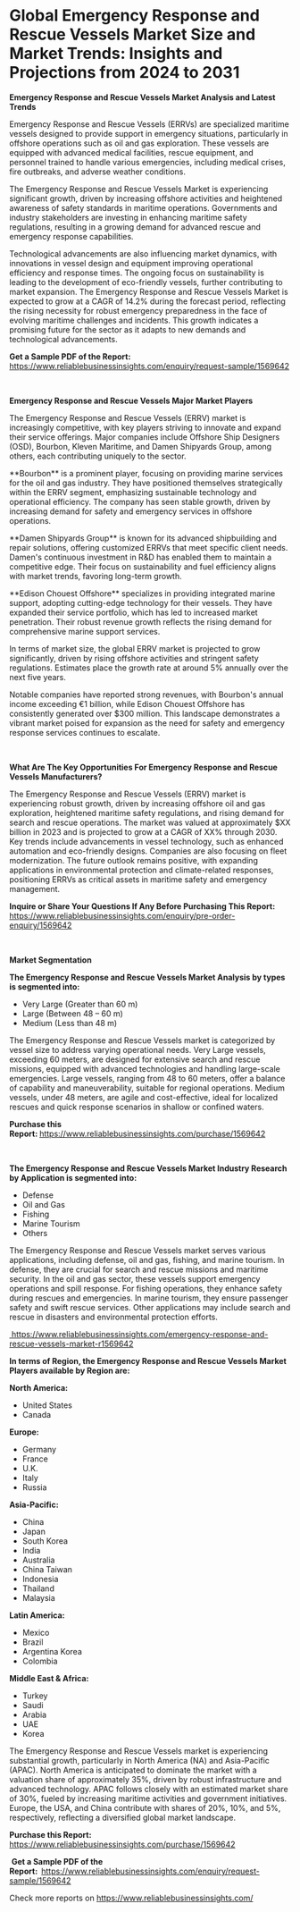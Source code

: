 <p><h1>Global Emergency Response and Rescue Vessels Market Size and Market Trends: Insights and Projections from 2024 to 2031</h1></p><p><strong>Emergency Response and Rescue Vessels Market Analysis and Latest Trends</strong></p>
<p><p>Emergency Response and Rescue Vessels (ERRVs) are specialized maritime vessels designed to provide support in emergency situations, particularly in offshore operations such as oil and gas exploration. These vessels are equipped with advanced medical facilities, rescue equipment, and personnel trained to handle various emergencies, including medical crises, fire outbreaks, and adverse weather conditions. </p><p>The Emergency Response and Rescue Vessels Market is experiencing significant growth, driven by increasing offshore activities and heightened awareness of safety standards in maritime operations. Governments and industry stakeholders are investing in enhancing maritime safety regulations, resulting in a growing demand for advanced rescue and emergency response capabilities. </p><p>Technological advancements are also influencing market dynamics, with innovations in vessel design and equipment improving operational efficiency and response times. The ongoing focus on sustainability is leading to the development of eco-friendly vessels, further contributing to market expansion. The Emergency Response and Rescue Vessels Market is expected to grow at a CAGR of 14.2% during the forecast period, reflecting the rising necessity for robust emergency preparedness in the face of evolving maritime challenges and incidents. This growth indicates a promising future for the sector as it adapts to new demands and technological advancements.</p></p>
<p><strong>Get a Sample PDF of the Report:&nbsp;</strong> <a href="https://www.reliablebusinessinsights.com/enquiry/request-sample/1569642?utm_campaign=101&utm_medium=2&utm_source=Github&utm_content=ia&utm_term=29122024&utm_id=emergency-response-and-rescue-vessels">https://www.reliablebusinessinsights.com/enquiry/request-sample/1569642</a></p>
<p>&nbsp;</p>
<p><strong>Emergency Response and Rescue Vessels Major Market Players</strong></p>
<p><p>The Emergency Response and Rescue Vessels (ERRV) market is increasingly competitive, with key players striving to innovate and expand their service offerings. Major companies include Offshore Ship Designers (OSD), Bourbon, Kleven Maritime, and Damen Shipyards Group, among others, each contributing uniquely to the sector.</p><p>**Bourbon** is a prominent player, focusing on providing marine services for the oil and gas industry. They have positioned themselves strategically within the ERRV segment, emphasizing sustainable technology and operational efficiency. The company has seen stable growth, driven by increasing demand for safety and emergency services in offshore operations.</p><p>**Damen Shipyards Group** is known for its advanced shipbuilding and repair solutions, offering customized ERRVs that meet specific client needs. Damen's continuous investment in R&D has enabled them to maintain a competitive edge. Their focus on sustainability and fuel efficiency aligns with market trends, favoring long-term growth.</p><p>**Edison Chouest Offshore** specializes in providing integrated marine support, adopting cutting-edge technology for their vessels. They have expanded their service portfolio, which has led to increased market penetration. Their robust revenue growth reflects the rising demand for comprehensive marine support services.</p><p>In terms of market size, the global ERRV market is projected to grow significantly, driven by rising offshore activities and stringent safety regulations. Estimates place the growth rate at around 5% annually over the next five years.</p><p>Notable companies have reported strong revenues, with Bourbon's annual income exceeding €1 billion, while Edison Chouest Offshore has consistently generated over $300 million. This landscape demonstrates a vibrant market poised for expansion as the need for safety and emergency response services continues to escalate.</p></p>
<p>&nbsp;</p>
<p><strong>What Are The Key Opportunities For Emergency Response and Rescue Vessels Manufacturers?</strong></p>
<p><p>The Emergency Response and Rescue Vessels (ERRV) market is experiencing robust growth, driven by increasing offshore oil and gas exploration, heightened maritime safety regulations, and rising demand for search and rescue operations. The market was valued at approximately $XX billion in 2023 and is projected to grow at a CAGR of XX% through 2030. Key trends include advancements in vessel technology, such as enhanced automation and eco-friendly designs. Companies are also focusing on fleet modernization. The future outlook remains positive, with expanding applications in environmental protection and climate-related responses, positioning ERRVs as critical assets in maritime safety and emergency management.</p></p>
<p><strong>Inquire or Share Your Questions If Any Before Purchasing This Report:</strong> <a href="https://www.reliablebusinessinsights.com/enquiry/pre-order-enquiry/1569642?utm_campaign=101&utm_medium=2&utm_source=Github&utm_content=ia&utm_term=29122024&utm_id=emergency-response-and-rescue-vessels">https://www.reliablebusinessinsights.com/enquiry/pre-order-enquiry/1569642</a></p>
<p>&nbsp;</p>
<p><strong>Market Segmentation</strong></p>
<p><strong>The Emergency Response and Rescue Vessels Market Analysis by types is segmented into:</strong></p>
<p><ul><li>Very Large (Greater than 60 m)</li><li>Large (Between 48 – 60 m)</li><li>Medium (Less than 48 m)</li></ul></p>
<p><p>The Emergency Response and Rescue Vessels market is categorized by vessel size to address varying operational needs. Very Large vessels, exceeding 60 meters, are designed for extensive search and rescue missions, equipped with advanced technologies and handling large-scale emergencies. Large vessels, ranging from 48 to 60 meters, offer a balance of capability and maneuverability, suitable for regional operations. Medium vessels, under 48 meters, are agile and cost-effective, ideal for localized rescues and quick response scenarios in shallow or confined waters.</p></p>
<p><strong>Purchase this Report:&nbsp;</strong><a href="https://www.reliablebusinessinsights.com/purchase/1569642?utm_campaign=101&utm_medium=2&utm_source=Github&utm_content=ia&utm_term=29122024&utm_id=emergency-response-and-rescue-vessels">https://www.reliablebusinessinsights.com/purchase/1569642</a></p>
<p>&nbsp;</p>
<p><strong>The Emergency Response and Rescue Vessels Market Industry Research by Application is segmented into:</strong></p>
<p><ul><li>Defense</li><li>Oil and Gas</li><li>Fishing</li><li>Marine Tourism</li><li>Others</li></ul></p>
<p><p>The Emergency Response and Rescue Vessels market serves various applications, including defense, oil and gas, fishing, and marine tourism. In defense, they are crucial for search and rescue missions and maritime security. In the oil and gas sector, these vessels support emergency operations and spill response. For fishing operations, they enhance safety during rescues and emergencies. In marine tourism, they ensure passenger safety and swift rescue services. Other applications may include search and rescue in disasters and environmental protection efforts.</p></p>
<p><a href="https://www.reliablebusinessinsights.com/emergency-response-and-rescue-vessels-market-r1569642?utm_campaign=101&utm_medium=2&utm_source=Github&utm_content=ia&utm_term=29122024&utm_id=emergency-response-and-rescue-vessels">&nbsp;https://www.reliablebusinessinsights.com/emergency-response-and-rescue-vessels-market-r1569642</a></p>
<p><strong>In terms of Region, the Emergency Response and Rescue Vessels Market Players available by Region are:</strong></p>
<p>
    <p> <strong> North America: </strong>
        <ul>
            <li>United States</li>
            <li>Canada</li>
        </ul>
        </p> 
    <p> <strong> Europe: </strong>
        <ul>
            <li>Germany</li>
            <li>France</li>
            <li>U.K.</li>
            <li>Italy</li>
            <li>Russia</li>
        </ul>
        </p> 
    <p> <strong> Asia-Pacific: </strong>
        <ul>
            <li>China</li>
            <li>Japan</li>
            <li>South Korea</li>
            <li>India</li>
            <li>Australia</li>
            <li>China Taiwan</li>
            <li>Indonesia</li>
            <li>Thailand</li>
            <li>Malaysia</li>
        </ul>
        </p> 
    <p> <strong> Latin America: </strong>
        <ul>
            <li>Mexico</li>
            <li>Brazil</li>
            <li>Argentina Korea</li>
            <li>Colombia</li>
        </ul>
        </p> 
    <p> <strong> Middle East & Africa: </strong>
        <ul>
            <li>Turkey</li>
            <li>Saudi</li>
            <li>Arabia</li>
            <li>UAE</li>
            <li>Korea</li>
        </ul>
    </p>
    </p>
<p><p>The Emergency Response and Rescue Vessels market is experiencing substantial growth, particularly in North America (NA) and Asia-Pacific (APAC). North America is anticipated to dominate the market with a valuation share of approximately 35%, driven by robust infrastructure and advanced technology. APAC follows closely with an estimated market share of 30%, fueled by increasing maritime activities and government initiatives. Europe, the USA, and China contribute with shares of 20%, 10%, and 5%, respectively, reflecting a diversified global market landscape.</p></p>
<p><strong>Purchase this Report: </strong><a href="https://www.reliablebusinessinsights.com/purchase/1569642?utm_campaign=101&utm_medium=2&utm_source=Github&utm_content=ia&utm_term=29122024&utm_id=emergency-response-and-rescue-vessels">https://www.reliablebusinessinsights.com/purchase/1569642</a></p>
<p>&nbsp;<strong>Get a Sample PDF of the Report:&nbsp;&nbsp;</strong><a href="https://www.reliablebusinessinsights.com/enquiry/request-sample/1569642?utm_campaign=101&utm_medium=2&utm_source=Github&utm_content=ia&utm_term=29122024&utm_id=emergency-response-and-rescue-vessels">https://www.reliablebusinessinsights.com/enquiry/request-sample/1569642</a></p>
<p><strong></strong></p>
<p>Check more reports on <a href="https://www.reliablebusinessinsights.com/?utm_campaign=101&utm_medium=2&utm_source=Github&utm_content=ia&utm_term=29122024&utm_id=emergency-response-and-rescue-vessels">https://www.reliablebusinessinsights.com/</a></p>